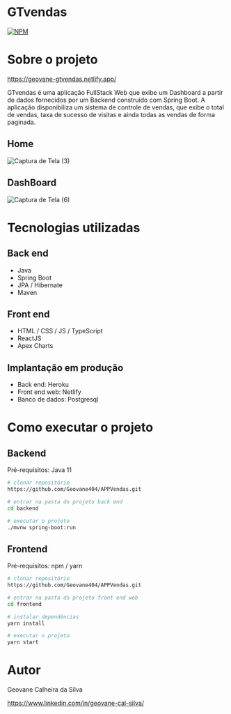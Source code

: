 # GTvendas

[![NPM](https://img.shields.io/npm/l/react)](https://github.com/Geovane404/APPVendas/blob/main/LICENSE) 

# Sobre o projeto

https://geovane-gtvendas.netlify.app/

GTvendas é uma aplicação FullStack Web que exibe um Dashboard a partir de dados fornecidos por um Backend construído com Spring Boot.
A aplicação disponibiliza um sistema de controle de vendas, que exibe o total de vendas, taxa de sucesso de visitas e ainda
todas as vendas de forma paginada.

## Home
![Captura de Tela (3)](https://user-images.githubusercontent.com/65828907/156680731-ce7ee410-6f74-4eb1-8047-ba718e04fa7f.png)

## DashBoard
![Captura de Tela (6)](https://user-images.githubusercontent.com/65828907/156680734-a6178acd-36d3-49f5-9787-0f7c84fbf330.png)

# Tecnologias utilizadas
## Back end
- Java
- Spring Boot
- JPA / Hibernate
- Maven
## Front end
- HTML / CSS / JS / TypeScript
- ReactJS
- Apex Charts
## Implantação em produção
- Back end: Heroku
- Front end web: Netlify
- Banco de dados: Postgresql

# Como executar o projeto

## Backend
Pré-requisitos: Java 11

```bash
# clonar repositório
https://github.com/Geovane404/APPVendas.git

# entrar na pasta do projeto back end
cd backend

# executar o projeto
./mvnw spring-boot:run
```

## Frontend
Pré-requisitos: npm / yarn

```bash
# clonar repositório
https://github.com/Geovane404/APPVendas.git

# entrar na pasta do projeto front end web
cd frontend

# instalar dependências
yarn install

# executar o projeto
yarn start
```

# Autor

Geovane Calheira da Silva

https://www.linkedin.com/in/geovane-cal-silva/

